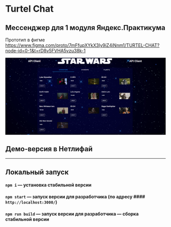 # Turtel Chat
## Мессенджер для 1 модуля Яндекс.Практикума
Прототип в фигме https://www.figma.com/proto/7mFfupXYkX3Iy9iZ4iNnm1/TURTEL-CHAT?node-id=0-1&t=rD8v5FVHA5vzu38k-1

![Swapi-Client](https://github.com/DieReiterin/Swapi-Client/blob/main/public/assets/swapiClient.png)

## Демо-версия в Нетлифай
----------

## Локальный запуск
#### `npm i` — установка стабильной версии
#### `npm start` — запуск версии для разработчика (по адресу #### `http://localhost:3000/`)
#### `npm run build` — запуск версии для разработчика — сборка стабильной версии



